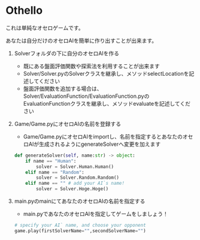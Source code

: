 # Othello

これは単純なオセロゲームです。

あなたは自分だけのオセロAIを簡単に作り出すことが出来ます。

1. Solverフォルダの下に自分のオセロAIを作る
    - 既にある盤面評価関数や探索法を利用することが出来ます
    - Solver/Solver.pyのSolverクラスを継承し、メソッドselectLocationを記述してください
    - 盤面評価関数を追加する場合は、Solver/EvaluationFunction/EvaluationFunction.pyのEvaluationFunctionクラスを継承し、メソッドevaluateを記述してください
2. Game/Game.pyにオセロAIの名前を登録する
    - Game/Game.pyにオセロAIをimportし、名前を指定するとあなたのオセロAIが生成されるようにgenerateSolverへ変更を加えます

    ```python:Game/Game.py
    def generateSolver(self, name:str) -> object:
        if name == "Human":
            solver = Solver.Human.Human()
        elif name == "Random":
            solver = Solver.Random.Random()
        elif name == "" # add your AI`s name!
            solver = Solver.Hoge.Hoge()
    ```

3. main.pyのmainにてあなたのオセロAIの名前を指定する
    - main.pyであなたのオセロAIを指定してゲームをしましょう！

    ```python:main.py
    # specify your AI` name, and choose your opponent
    game.play(firstSolverName="",secondSolverName="")
    ```
